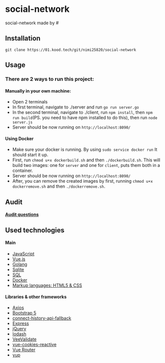 # social-network

social-network made by #

## Installation
```
git clone https://01.kood.tech/git/nimi25820/social-network
```

## Usage
### There are 2 ways to run this project:
#### Manually in your own machine:
- Open 2 terminals
- In first terminal, navigate to ./server and run ```go run server.go```
- In the second terminal, navigate to ./client, run ```npm install```, then ```npm run build```(PS. you need to have npm installed to do this), then run ```node server.js```
- Server should be now running on ```http://localhost:8090/```
#### Using Docker
- Make sure your docker is running. By using ```sudo service docker run``` It should start it up.
- First, run ```chmod u+x dockerbuild.sh``` and then ```./dockerbuild.sh```. This will build two images: one for `server` and one for `client`, puts them both in a container.
- Server should be now running on ```http://localhost:8090/```
- After, you can remove the created images by first, running ```chmod u+x dockerremove.sh``` and then ```./dockerremove.sh```.

## Audit
#### [Audit questions](https://github.com/01-edu/public/tree/master/subjects/social-network/audit#functional)
## Used technologies
#### Main
- [JavaScript](https://www.javascript.com/)
- [Vue.js](https://vuejs.org/)
- [Golang](https://go.dev/)
- [Sqlite](https://www.sqlite.org/index.html)
- [SQL](https://en.wikipedia.org/wiki/SQL)
- [Docker](https://www.docker.com/)
- [Markup languages: HTML5 & CSS](https://en.wikipedia.org/wiki/Markup_language)
#### Libraries & other frameworks
- [Axios](https://axios-http.com/)
- [Bootstrap 5](https://getbootstrap.com/)
- [connect-history-api-fallback](https://www.npmjs.com/package/connect-history-api-fallback)
- [Express](https://expressjs.com/)
- [jQuery](https://jquery.com/)
- [lodash](https://lodash.com/)
- [VeeValidate](https://vee-validate.logaretm.com/v4/)
- [vue-cookies-reactive](https://www.npmjs.com/package/vue-cookies-reactive)
- [Vue Router](https://router.vuejs.org/)
- [yup](https://github.com/jquense/yup)

